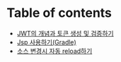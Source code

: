# Table of contents

* [JWT의 개념과 토큰 생성 및 검증하기](README.md)
* [Jsp 사용하기(Gradle)](jsp-gradle.md)
* [소스 변경시 자동 reload하기](reload.md)
